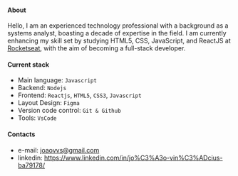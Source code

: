 #### About
Hello, I am an experienced technology professional with a background as a systems analyst, boasting a decade of expertise in the field. I am currently enhancing my skill set by studying HTML5, CSS, JavaScript, and ReactJS at [Rocketseat](https://rocketseat.com.br/), with the aim of becoming a full-stack developer.

 

#### Current stack
- Main language: `Javascript`
-  Backend: `Nodejs`
-  Frontend: `Reactjs`, `HTML5`, `CSS3`, `Javascript`
- Layout Design: `Figma`
- Version code control: `Git & Github`
- Tools: `VsCode`

#### Contacts
- e-mail: joaovvs@gmail.com
- linkedin: https://www.linkedin.com/in/jo%C3%A3o-vin%C3%ADcius-ba79178/ 
